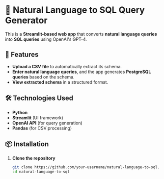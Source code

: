 # 📝 Natural Language to SQL Query Generator  

This is a **Streamlit-based web app** that converts **natural language queries** into **SQL queries** using OpenAI's GPT-4.  

## 🚀 Features  
- **Upload a CSV file** to automatically extract its schema.  
- **Enter natural language queries**, and the app generates **PostgreSQL queries** based on the schema.  
- **View extracted schema** in a structured format.  

## 🛠 Technologies Used  
- **Python**  
- **Streamlit** (UI framework)  
- **OpenAI API** (for query generation)  
- **Pandas** (for CSV processing)  

## 📦 Installation  
1. **Clone the repository**  
   ```bash
   git clone https://github.com/your-username/natural-language-to-sql.git
   cd natural-language-to-sql
